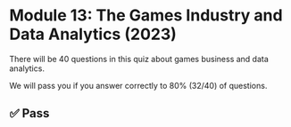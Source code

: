 # Module 13: The Games Industry and Data Analytics (2023)

There will be 40 questions in this quiz about games business and data analytics.

We will pass you if you answer correctly to 80% (32/40) of questions.

## ✅ Pass

